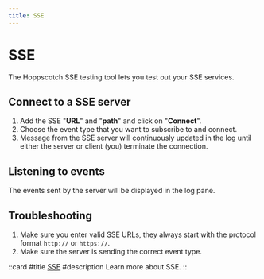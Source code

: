 ```yaml
---
title: SSE
---
```


# SSE

The Hoppscotch SSE testing tool lets you test out your SSE services.

## Connect to a SSE server

1. Add the SSE "**URL**" and "**path**" and click on "**Connect**".
2. Choose the event type that you want to subscribe to and connect.
3. Message from the SSE server will continuously updated in the log until either the server or client (you) terminate the connection.

<ZoomableImage src="getting-started/realtime/sse" extension="png" alt="Server-Sent Events" />

## Listening to events

The events sent by the server will be displayed in the log pane.

## Troubleshooting

1. Make sure you enter valid SSE URLs, they always start with the protocol format `http://` or `https://`.
2. Make sure the server is sending the correct event type.

::card
#title
[SSE](/documentation/protocols/realtime#sse)
#description
Learn more about SSE.
::

